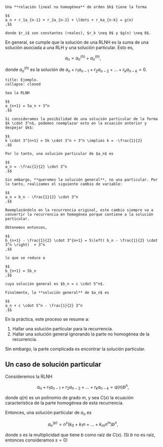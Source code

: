 ```ad-definition

Una **relación lineal no homogénea** de orden $k$ tiene la forma

$$
a_n + r_1a_{n-1} + r_2a_{n-2} + \ldots + r_ka_{n-k} = g(n)
,$$

donde $r_i$ son constantes (reales), $r_k \neq 0$ y $g(n) \neq 0$.

```

En general, se cumple que la solución de una RLNH es la suma de una solución asociada a una RLH y una solución particular. Esto es,

$$
a_n = a^{(h)}_n + a^{(h)}_n
,$$

donde $a^{(h)}_n$ es la solución de $a_n + r_1a_{n-1} + r_2a_{n-2} + \ldots + r_ka_{n-k} = 0$.

```ad-example
title: Ejemplo.
collapse: closed

Sea la RLNH

$$
a_{n+1} = 5a_n + 3^n
.$$

Si consideramos la posibilidad de una solución particular de la forma $k \cdot 3^n$, podemos reemplazar esto en la ecuación anterior y despejar $k$:

$$
k \cdot 3^{n+1} = 5k \cdot 3^n + 3^n \implies k = -\frac{1}{2}
.$$

Por lo tanto, una solución particular de $a_n$ es

$$
a_n = -\frac{1}{2} \cdot 3^n
.$$

Sin embargo, **queremos la solución general**, no una particular. Por lo tanto, realizamos el siguiente cambio de variable:

$$
a_n = b_n - \frac{1}{2} \cdot 3^n
.$$

Reemplazándolo en la recurrencia original, este cambio siempre va a convertir la recurrencia en homogénea porque contiene a la solución particular.

Obtenemos entonces,

$$
b_{n+1} - \frac{1}{2} \cdot 3^{n+1} = 5\left( b_n - \frac{1}{2} \cdot 3^n \right)  + 3^n
,$$

lo que se reduce a

$$
b_{n+1} = 5b_n
,$$

cuya solución general es $b_n = c \cdot 5^n$.

Finalmente, la **solución general** de $a_n$ es

$$
a_n + c \cdot 5^n - \frac{1}{2} 3^n
.$$

```

En la práctica, este proceso se resume a:

1. Hallar una solución particular para la recurrencia.
2. Hallar una solución general ignorando la parte no homogénea de la recurrencia.

Sin embargo, la parte complicada es encontrar la solución particular.

## Un caso de solución particular

Consideremos la RLNH

$$
a_n + r_1a_{n-1} + r_2a_{n-2} + \ldots + r_ka_{n-k} = q(n) b^n
,$$

donde $q(n)$ es un polinomio de grado $m$, y sea $C(x)$ la ecuación característica de la parte homogénea de esta recurrencia.

Entonces, una solución particular de $a_n$ es

$$
a_n^{(p)} = n^s(k_0 + k_1n + \ldots + k_m n^m)b^n
,$$

donde $s$ es la multiplicidad que tiene $b$ como raíz de $C(x)$. (Si $b$ no es raíz, entonces consideramos $s = 0$)
